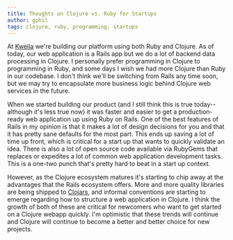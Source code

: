 ```yaml
---
title: Thoughts on Clojure vs. Ruby for Startups
author: gphil
tags: clojure, ruby, programming, startups
---
```


At [Kwelia](https://kwelia.com) we're building our platform using both
Ruby and Clojure. As of today, our web application is a Rails app but we do a lot of backend data processing in Clojure. I personally prefer programming in Clojure to programming in Ruby, and some days I wish we had more Clojure than Ruby in our codebase. I don't think we'll be switching from Rails any time soon, but we may try to encapsulate more business logic behind Clojure web services in the future.

When we started building our product (and I still think this is true today--although it's less true now) it was faster and easier to get a production-ready web application up using Ruby on Rails. One of the best features of Rails in my opinion is that it makes a lot of design decisions for you and that it has pretty sane defaults for the most part. This ends up saving a lot of time up front, which is critical for a start up that wants to quickly validate an idea. There is also a lot of open source code available via RubyGems that replaces or expedites a lot of common web application development tasks. This is a one-two punch that's pretty hard to beat in a start up context.

However, as the Clojure ecosystem matures it's starting to chip away at the advantages that the Rails ecosystem offers. More and more quality libraries are being shipped to [Clojars](https://clojars.org), and informal conventions are starting to emerge regarding how to structure a web application in Clojure. I think the growth of both of these are critical for newcomers who want to get started on a Clojure webapp quickly. I'm optimistic that these trends will continue and Clojure will continue to become a better and better choice for new projects.
